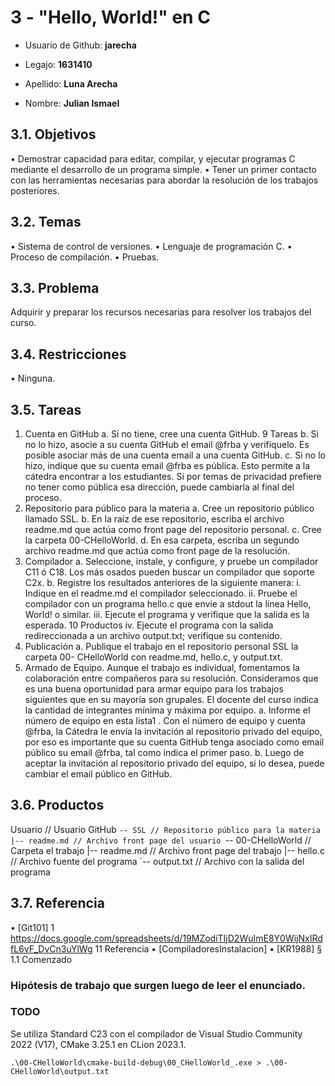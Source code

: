 # 3 - "Hello, World!" en C

 - Usuario de Github: **jarecha**

 - Legajo: **1631410**

 - Apellido: **Luna Arecha**

 - Nombre: **Julian Ismael**


## 3.1. Objetivos
• Demostrar capacidad para editar, compilar, y ejecutar programas C mediante
el desarrollo de un programa simple.
• Tener un primer contacto con las herramientas necesarias para abordar la
resolución de los trabajos posteriores.

## 3.2. Temas
• Sistema de control de versiones.
• Lenguaje de programación C.
• Proceso de compilación.
• Pruebas.

## 3.3. Problema
Adquirir y preparar los recursos necesarias para resolver los trabajos del curso.

## 3.4. Restricciones
• Ninguna.

## 3.5. Tareas
1. Cuenta en GitHub
   a. Si no tiene, cree una cuenta GitHub.
   9
   Tareas
   b. Si no lo hizo, asocie a su cuenta GitHub el email @frba y verifíquelo. Es
   posible asociar más de una cuenta email a una cuenta GitHub.
   c. Si no lo hizo, indique que su cuenta email @frba es pública. Esto permite
   a la cátedra encontrar a los estudiantes. Si por temas de privacidad
   prefiere no tener como pública esa dirección, puede cambiarla al final del
   proceso.
2. Repositorio para público para la materia
   a. Cree un repositorio público llamado SSL.
   b. En la raíz de ese repositorio, escriba el archivo readme.md que actúa como
   front page del repositorio personal.
   c. Cree la carpeta 00-CHelloWorld.
   d. En esa carpeta, escriba un segundo archivo readme.md que actúa como
   front page de la resolución.
3. Compilador
   a. Seleccione, instale, y configure, y pruebe un compilador C11 ó C18. Los
   más osados pueden buscar un compilador que soporte C2x.
   b. Registre los resultados anteriores de la siguiente manera:
   i. Indique en el readme.md el compilador seleccionado.
   ii. Pruebe el compilador con un programa hello.c que envíe a stdout
   la línea Hello, World! o similar.
   iii. Ejecute el programa y verifique que la salida es la esperada.
   10
   Productos
   iv. Ejecute el programa con la salida redireccionada a un archivo
   output.txt; verifique su contenido.
4. Publicación
   a. Publique el trabajo en el repositorio personal SSL la carpeta 00-
   CHelloWorld con readme.md, hello.c, y output.txt.
5. Armado de Equipo.
   Aunque el trabajo es individual, fomentamos la colaboración entre
   compañeros para su resolución. Consideramos que es una buena
   oportunidad para armar equipo para los trabajos siguientes que en su mayoría
   son grupales. El docente del curso indica la cantidad de integrantes mínima
   y máxima por equipo.
   a. Informe el número de equipo en esta lista1
   .
   Con el número de equipo y cuenta @frba, la Cátedra le envía la invitación
   al repositorio privado del equipo, por eso es importante que su cuenta
   GitHub tenga asociado como email público su email @frba, tal como indica
   el primer paso.
   b. Luego de aceptar la invitación al repositorio privado del equipo, si lo desea,
   puede cambiar el email público en GitHub.

## 3.6. Productos
   Usuario // Usuario GitHub
   `-- SSL // Repositorio público para la materia
   |-- readme.md // Archivo front page del usuario
   `-- 00-CHelloWorld // Carpeta el trabajo
   |-- readme.md // Archivo front page del trabajo
   |-- hello.c // Archivo fuente del programa
   `-- output.txt // Archivo con la salida del programa

## 3.7. Referencia
   • [Git101]
   1
   https://docs.google.com/spreadsheets/d/19MZodiTIjD2WuImE8Y0WijNxIRdfL6vF_DvCn3uYlWg
   11
   Referencia
   • [CompiladoresInstalacion]
   • [KR1988] § 1.1 Comenzado


### Hipótesis de trabajo que surgen luego de leer el enunciado.
### TODO 

Se utiliza Standard C23 con el compilador de Visual Studio Community 2022 (V17), CMake 3.25.1 en CLion 2023.1.

```
.\00-CHelloWorld\cmake-build-debug\00_CHelloWorld_.exe > .\00-CHelloWorld\output.txt
``` 